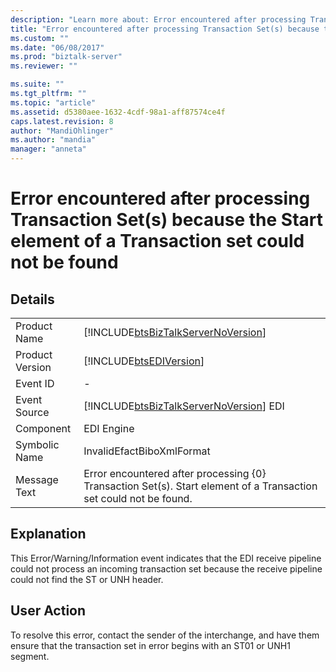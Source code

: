 ```yaml
---
description: "Learn more about: Error encountered after processing Transaction Set(s) because the Start element of a Transaction set could not be found"
title: "Error encountered after processing Transaction Set(s) because the Start element of a Transaction set could not be found | Microsoft Docs"
ms.custom: ""
ms.date: "06/08/2017"
ms.prod: "biztalk-server"
ms.reviewer: ""

ms.suite: ""
ms.tgt_pltfrm: ""
ms.topic: "article"
ms.assetid: d5380aee-1632-4cdf-98a1-aff87574ce4f
caps.latest.revision: 8
author: "MandiOhlinger"
ms.author: "mandia"
manager: "anneta"
---
```

# Error encountered after processing Transaction Set(s) because the Start element of a Transaction set could not be found
## Details  
  
|                 |                                                                                                                   |
|-----------------|-------------------------------------------------------------------------------------------------------------------|
|  Product Name   |                [!INCLUDE[btsBizTalkServerNoVersion](../includes/btsbiztalkservernoversion-md.md)]                 |
| Product Version |                            [!INCLUDE[btsEDIVersion](../includes/btsediversion-md.md)]                             |
|    Event ID     |                                                         -                                                         |
|  Event Source   |              [!INCLUDE[btsBizTalkServerNoVersion](../includes/btsbiztalkservernoversion-md.md)] EDI               |
|    Component    |                                                    EDI Engine                                                     |
|  Symbolic Name  |                                             InvalidEfactBiboXmlFormat                                             |
|  Message Text   | Error encountered after processing {0} Transaction Set(s). Start element of a Transaction set could not be found. |
  
## Explanation  
 This Error/Warning/Information event indicates that the EDI receive pipeline could not process an incoming transaction set because the receive pipeline could not find the ST or UNH header.  
  
## User Action  
 To resolve this error, contact the sender of the interchange, and have them ensure that the transaction set in error begins with an ST01 or UNH1 segment.

